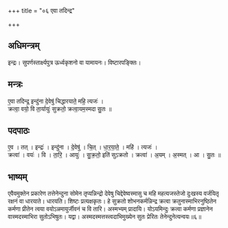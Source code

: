 +++
title = "०६ एवा तदिन्द्र"

+++
## अधिमन्त्रम्
इन्द्रः। सुपर्णस्तार्क्ष्यपुत्र ऊर्ध्वकृशनो वा यामायनः। विष्टारपङ्क्तिः।

## मन्त्रः
ए॒वा तदिन्द्र॒ इन्दु॑ना दे॒वेषु॑ चिद्धारयाते॒ महि॒ त्यजः॑ ।  
क्रत्वा॒ वयो॒ वि ता॒र्यायुः॑ सुक्रतो॒ क्रत्वा॒यम॒स्मदा सु॒तः ॥

## पदपाठः
ए॒व । तत् । इन्द्रः॑ । इन्दु॑ना । दे॒वेषु॑ । चि॒त् । धा॒र॒या॒ते॒ । महि॑ । त्यजः॑ ।  
क्रत्वा॑ । वयः॑ । वि । ता॒रि॒ । आयुः॑ । सु॒क्र॒तो॒ इति॑ सुऽक्रतो । क्रत्वा॑ । अ॒यम् । अ॒स्मत् । आ । सु॒तः ॥

## भाष्यम्
एवैवमुक्तेन प्रकारेण तत्तेनेन्दुना सोमेन तृप्यन्निन्द्रो देवेषु चिद्देवेष्वस्मासु च महि महत्यजस्तेजो दुःखस्य वर्जयितृ रक्षनं वा धारयाते। धारयति। शिष्टः प्रत्यक्षकृतः। हे सुक्रतो शोभनकर्मन्निन्द्र क्रत्वा क्रतुनास्माभिरनुष्ठितेन कर्मणा प्रीतेन त्वया वयोऽन्नमायुर्जीवनं च वि तारि। अस्मभ्यम् प्रादायि। योऽयमिन्दुः क्रत्वा कर्मणा प्रज्ञानेन वास्मदस्माभिरा सुतोऽभिषुतः। यद्वा। अस्मदस्मत्तस्त्वदाभिमुख्येन सुतः प्रेरितः तेनेन्दुनेत्यन्वयः॥६॥